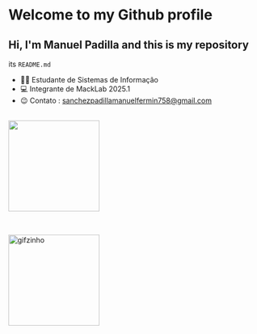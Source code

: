 # Welcome to my Github profile
## Hi, I'm Manuel Padilla and this is my repository
its `README.md` 

- 👨‍🎓 Estudante de Sistemas de Informação
- 💻 Integrante de MackLab 2025.1
- 😉 Contato : sanchezpadillamanuelfermin758@gmail.com

<div><br>
  <a href="https://beacons.ai/Padilla-Manuel">
 
  <img height="180em" src="https://github-readme-stats.vercel.app/api/top-langs/?username=Padilla-Manuel&layout=compact&langs_count=16&theme=dark">
</div>

##


<div><br>
  <img align="left" alt="gifzinho" height="180em"src="https://github.com/user-attachments/assets/d044709b-210e-4461-8968-7d46e6684e81">
</div>
